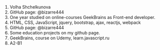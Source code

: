 1. Volha Shchelkunova
2. GitHub page: @bizarre444
3. One year studied on online-courses GeekBrains as Front-end developer.
4. HTML, CSS, JavaScript, jquery, bootstrap, ajax, reactjs, webpack
5. GitHub page: @bizarre444
6. Some education projects on my github page.
7. GeekBrains, course on Udemy, learn.javascript.ru
8. A2-B1